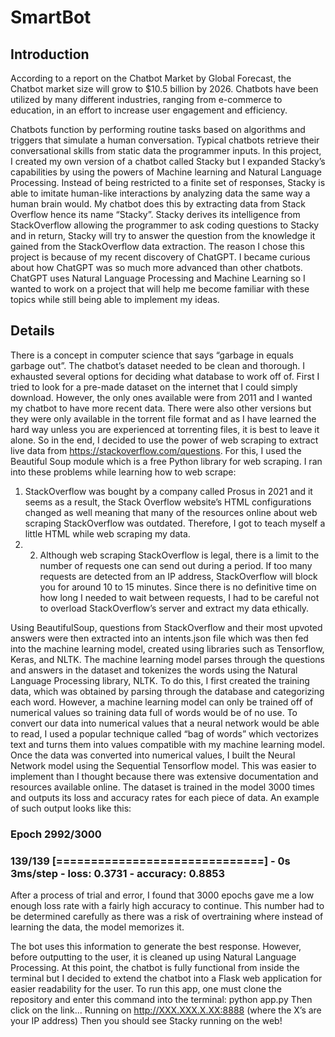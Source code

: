 # SmartBot

## Introduction
According to a report on the Chatbot Market by Global Forecast, the Chatbot market size will grow to $10.5 billion by 2026. Chatbots have been utilized by many different industries, ranging from e-commerce to education, in an effort to increase user engagement and efficiency. 

Chatbots function by performing routine tasks based on algorithms and triggers that simulate a human conversation. Typical chatbots retrieve their conversational skills from static data the programmer inputs. In this project, I created my own version of a chatbot called Stacky but I expanded Stacky’s capabilities by using the powers of Machine learning and Natural Language Processing. Instead of being restricted to a finite set of responses, Stacky is able to imitate human-like interactions by analyzing data the same way a human brain would. My chatbot does this by extracting data from Stack Overflow hence its name “Stacky”. Stacky derives its intelligence from StackOverflow allowing the programmer to ask coding questions to Stacky and in return, Stacky will try to answer the question from the knowledge it gained from the StackOverflow data extraction. The reason I chose this project is because of my recent discovery of ChatGPT. I became curious about how ChatGPT was so much more advanced than other chatbots. ChatGPT uses Natural Language Processing and Machine Learning so I wanted to work on a project that will help me become familiar with these topics while still being able to implement my ideas.

## Details
There is a concept in computer science that says “garbage in equals garbage out”. The chatbot’s dataset needed to be clean and thorough. I exhausted several options for deciding what database to work off of. First I tried to look for a pre-made dataset on the internet that I could simply download. However, the only ones available were from 2011 and I wanted my chatbot to have more recent data. There were also other versions but they were only available in the torrent file format and as I have learned the hard way unless you are experienced at torrenting files, it is best to leave it alone. So in the end, I decided to use the power of web scraping to extract live data from https://stackoverflow.com/questions. For this, I used the Beautiful Soup module which is a free Python library for web scraping. I ran into these problems while learning how to web scrape:

 1. StackOverflow was bought by a company called Prosus in 2021 and it seems as a result, the Stack Overflow website’s HTML configurations changed as well meaning that many of the resources online about web scraping StackOverflow was outdated. Therefore, I got to teach myself a little HTML while web scraping my data.
 2.  2. Although web scraping StackOverflow is legal, there is a limit to the number of requests one can send out during a period. If too many requests are detected from an IP address, StackOverflow will block you for around 10 to 15 minutes. Since there is no definitive time on how long I needed to wait between requests, I had to be careful not to overload StackOverflow’s server and extract my data ethically.

Using BeautifulSoup, questions from StackOverflow and their most upvoted answers were then extracted into an intents.json file which was then fed into the machine learning model, created using libraries such as Tensorflow, Keras, and NLTK. The machine learning model parses through the questions and answers in the dataset and tokenizes the words using the Natural Language Processing library, NLTK. To do this, I first created the training data, which was obtained by parsing through the database and categorizing each word. However, a machine learning model can only be trained off of numerical values so training data full of words would be of no use. To convert our data into numerical values that a neural network would be able to read, I used a popular technique called “bag of words” which vectorizes text and turns them into values compatible with my machine learning model. Once the data was converted into numerical values, I built the Neural Network model using the Sequential Tensorflow model. This was easier to implement than I thought because there was extensive documentation and resources available online. The dataset is trained in the model 3000 times and outputs its loss and accuracy rates for each piece of data. An example of such output looks like this:

### Epoch 2992/3000
### 139/139 [==============================] - 0s 3ms/step - loss: 0.3731 - accuracy: 0.8853

After a process of trial and error, I found that 3000 epochs gave me a low enough loss rate with a fairly high accuracy to continue. This number had to be determined carefully as there was a risk of overtraining where instead of learning the data, the model memorizes it.

The bot uses this information to generate the best response. However, before outputting to the user, it is cleaned up using Natural Language Processing. At this point, the chatbot is fully functional from inside the terminal but I decided to extend the chatbot into a Flask web application for easier readability for the user. To run this app, one must clone the repository and enter this command into the terminal: python app.py Then click on the link... Running on http://XXX.XXX.X.XX:8888 (where the X’s are your IP address) Then you should see Stacky running on the web!
